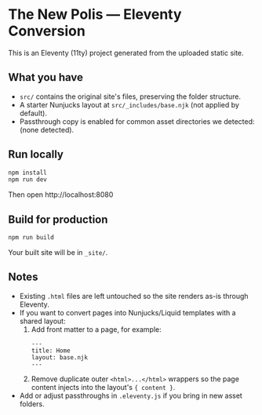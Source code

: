 # The New Polis — Eleventy Conversion

This is an Eleventy (11ty) project generated from the uploaded static site.

## What you have

- `src/` contains the original site's files, preserving the folder structure.
- A starter Nunjucks layout at `src/_includes/base.njk` (not applied by default).
- Passthrough copy is enabled for common asset directories we detected: (none detected).

## Run locally

```bash
npm install
npm run dev
```

Then open http://localhost:8080

## Build for production

```bash
npm run build
```

Your built site will be in `_site/`.

## Notes

- Existing `.html` files are left untouched so the site renders as-is through Eleventy.
- If you want to convert pages into Nunjucks/Liquid templates with a shared layout:
  1. Add front matter to a page, for example:
     ```
     ---
     title: Home
     layout: base.njk
     ---
     ```
  2. Remove duplicate outer `<html>...</html>` wrappers so the page content injects into the layout's `{ content }`.
- Add or adjust passthroughs in `.eleventy.js` if you bring in new asset folders.
